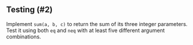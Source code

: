 ## Testing (#2)

Implement `sum(a, b, c)` to return the sum of its three integer parameters.
Test it using both `eq` and `neq` with at least five different argument
combinations.